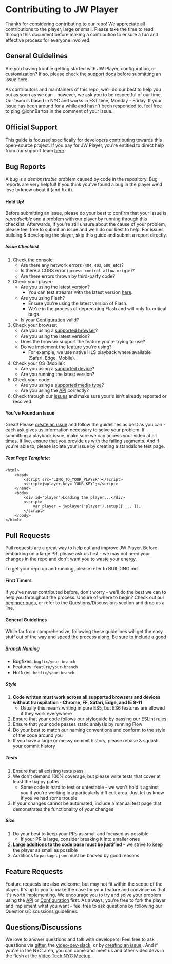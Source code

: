 # Contributing to JW Player
Thanks for considering contributing to our repo! We appreciate all contributions to the player, large or small. Please take the time to read through this document before making a contribution to ensure a fun and effective process for everyone involved.

## General Guidelines
Are you having trouble getting started with JW Player, configuration, or customization? If so, please check the [support docs](https://support.jwplayer.com/) before submitting an issue here. 

As contributors and maintainers of this repo, we'll do our best to help you out as soon as we can - however, we ask you to be respectful of our time. Our team is based in NYC and works in EST time, Monday - Friday. If your issue has been around for a while and hasn't been responded to, feel free to ping @johnBartos in the comment of your issue.

## Official Support
This guide is focused specifically for developers contributing towards this open-source project. If you pay for JW Player, you're entitled to direct help from our support team [here](https://support.jwplayer.com/customer/portal/emails/new).

## Bug Reports
A bug is a *demonstrable* problem caused by code in the repository. Bug reports are very helpful! If you think you've found a bug in the player we'd love to know about it (and fix it).

#### Hold Up!
Before submitting an issue, please do your best to confirm that your issue is *reproducible* and a problem with our player by running through this checklist. Afterwards, if you're still unsure about the cause of your problem, please feel free to submit an issue and we'll do our best to help. For issues building & developing the player, skip this guide and submit a report directly.

##### Issue Checklist
1. Check the console:
    - Are there any network errors (`404`, `403`, `500`, etc)?
    - Is there a CORS error (`access-control-allow-origin`)?
    - Are there errors thrown by third-party code?
2. Check your player:
    - Are you using the [latest version](https://developer.jwplayer.com/jw-player/docs/developer-guide/release_notes/release_notes_7)?
        - You can test streams with the latest version [here](https://developer.jwplayer.com/tools/stream-tester/).
    - Are you using Flash?
        - Ensure you're using the latest version of Flash.
        - We're in the process of deprecating Flash and will only fix
         critical bugs.
    - Is your [Configuration](https://developer.jwplayer.com/jw-player/docs/developer-guide/customization/configuration-reference/) valid?
3. Check your browser:
    - Are you using a [supported browser](https://support.jwplayer.com/customer/portal/articles/1403653-browser-device-reference#desktop
    )?
    - Are you using the latest version?
    - Does the browser support the feature you're trying to use?
    - Do we implement the feature you're using?
        - For example, we use native HLS playback where available (Safari, Edge, Mobile).
4. Check your OS (Mobile):
    - Are you using a [supported device](https://support.jwplayer.com/customer/portal/articles/1403653-browser-device-reference#mobile)?
    - Are you running the latest version?
5. Check your code:
    - Are you using a [supported media type](https://support.jwplayer.com/customer/portal/articles/1403635-media-format-reference)?
    - Are you using the [API](https://developer.jwplayer.com/jw-player/docs/developer-guide/api/javascript_api_reference/) correctly?
6. Check through our [issues](https://github.com/jwplayer/jwplayer/issues)
 and make sure your's isn't already reported or resolved.
 
 
#### You've Found an Issue
Great! Please [create an issue](https://github.com/jwplayer/jwplayer/issues/new) and follow the guidelines as best as you can - each ask gives us information necessary to solve your problem. If submitting a playback issue, make sure we can access your video at all times. If live, ensure that you provide us with the failing segments. And if you're able to, please isolate your issue by creating a standalone test page.

##### Test Page Template:
````
<html>
    <head>
        <script src='LINK_TO_YOUR_PLAYER'></script>
        <script>jwplayer.key='YOUR_KEY';</script>
    </head>
    <body>
        <div id="player">Loading the player...</div>
        <script>
            var player = jwplayer('player').setup({ ... });
        </script>
    </body>
</html>
````

## Pull Requests
Pull requests are a great way to help out and improve JW Player. Before embarking on a large PR, please ask us first - we may not need your changes in the repo and don't want you to waste your energy.

To get your repo up and running, please refer to BUILDING.md.

#### First Timers
If you've never contributed before, don't worry - we'll do the best we can to help you throughout the process. Unsure of where to begin? Check out our [beginner bugs](https://github.com/jwplayer/jwplayer/labels/beginner), or refer to the Questions/Discussions section and drop us a line. 

#### General Guidelines
While far from comprehensive, following these guidelines will get the easy stuff out of the way and speed the process along. Be sure to include a good

##### Branch Naming
- Bugfixes: `bugfix/your-branch`
- Features: `feature/your-branch`
- Hotfixes: `hotfix/your-branch`

##### Style
1. **Code written must work across all supported browsers and devices without transpilation - Chrome, FF, Safari, Edge, and IE 9-11**
    - Usually this means writing in pure ES5, but ES6 features are allowed if they work everywhere
2. Ensure that your code follows our styleguide by passing our ESLint rules
3. Ensure that your code passes static analysis by running Flow
4. Do your best to match our naming conventions and conform to the style of the code around you
5. If you have a large or messy commit history, please rebase & squash your commit history

##### Tests
1. Ensure that all existing tests pass
2. We don't demand 100% coverage, but please write tests that cover at least the happy paths
    - Some code is hard to test or untestable - we won't hold it against you if you're working in a particularly difficult area. Just let us know if you've had some trouble
3. If your changes cannot be automated, include a manual test page that demonstrates the functionality of your changes

##### Size
1. Do your best to keep your PRs as small and focused as possible
    - If your PR is large, consider breaking it into smaller ones
2. **Large additions to the code base must be justified** - we strive to keep the player as small as possible
3. Additions to `package.json` must be backed by good reasons

## Feature Requests
Feature requests are also welcome, but may not fit within the scope of the player. It's up to you to make the case for your feature and convince us that it's worth implementing. We encourage you to try and solve your problem using the [API](https://developer.jwplayer.com/jw-player/docs/developer-guide/api/javascript_api_reference/) or [Configuration](https://developer.jwplayer.com/jw-player/docs/developer-guide/customization/configuration-reference/)  first. As always, you're free to fork the player and implement what you want - feel free to ask questions by following our Questions/Discussions guidelines.

## Questions/Discussions
We love to answer questions and talk with developers! Feel free to ask questions via [gitter](https://gitter.im/jwplayer/jwplayer?utm_source=badge&utm_medium=badge&utm_campaign=pr-badge&utm_content=badge), the [video-dev-slack](https://video-dev.slack.com/messages/general/whats_new/), or by [creating an issue](https://github.com/jwplayer/jwplayer/issues/new) . And if you're in the NYC area, you can come and meet us and other video devs in the flesh  at the [Video Tech NYC Meetup](https://www.meetup.com/Video-Tech-NYC/).
    
    
